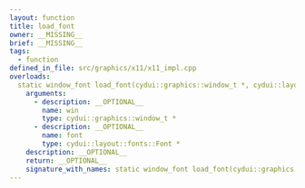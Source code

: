 ```yaml
---
layout: function
title: load_font
owner: __MISSING__
brief: __MISSING__
tags:
  - function
defined_in_file: src/graphics/x11/x11_impl.cpp
overloads:
  static window_font load_font(cydui::graphics::window_t *, cydui::layout::fonts::Font *):
    arguments:
      - description: __OPTIONAL__
        name: win
        type: cydui::graphics::window_t *
      - description: __OPTIONAL__
        name: font
        type: cydui::layout::fonts::Font *
    description: __OPTIONAL__
    return: __OPTIONAL__
    signature_with_names: static window_font load_font(cydui::graphics::window_t * win, cydui::layout::fonts::Font * font)
---
```

